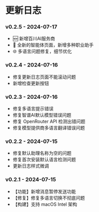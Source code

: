 # 更新日志

### v0.2.5 - 2024-07-17

- 🆕 新增百川AI服务商
- 📢 全新的智能体页面，新增多种职业助手
- 🌐 多语言问题修复，细节优化

### v0.2.4 - 2024-07-16

- 修复更新日志页面不能滚动问题
- 新增检查更新按钮

### v0.2.3 - 2024-07-16

- 修复多语言提示错误
- 修复智谱AI默认模型错误问题
- 修复 OpenRouter API 检测出错问题
- 修复模型提供商多语言翻译错误问题

### v0.2.2 - 2024-07-15

- 修复默认助理名称为空的问题
- 修复首次安装默认语言检测问题
- 更新日志样式微调

### v0.2.1 - 2024-07-15

- 【功能】新增消息暂停发送功能
- 【修复】修复多语言切换不彻底问题
- 【构建】支持 macOS Intel 架构  

